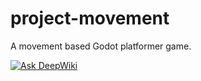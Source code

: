 # project-movement
 A movement based Godot platformer game.
 
[![Ask DeepWiki](https://deepwiki.com/badge.svg)](https://deepwiki.com/DecotDev/project-movement)

